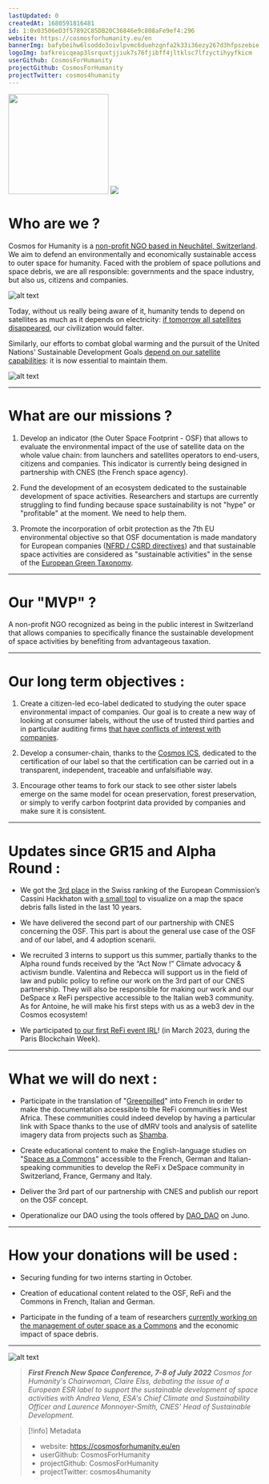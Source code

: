 ```yaml
---
lastUpdated: 0
createdAt: 1680591816481
id: 1:0x03506eD3f57892C85DB20C36846e9c808aFe9ef4:296
website: https://cosmosforhumanity.eu/en
bannerImg: bafybeihw6lsoddo3oivlpvmc6duehzgnfa2k33i36ezy267d3hfpszebie
logoImg: bafkreicqeap3lsrquxtjjiuk7s76fjibff4jltklsc7lfzyctihyyfkicm
userGithub: CosmosForHumanity
projectGithub: CosmosForHumanity
projectTwitter: cosmos4humanity
---
```


<img style="width: 200px" src="https://ipfs-grants-stack.gitcoin.co/ipfs/bafkreicqeap3lsrquxtjjiuk7s76fjibff4jltklsc7lfzyctihyyfkicm">

<img src="https://ipfs-grants-stack.gitcoin.co/ipfs/bafybeihw6lsoddo3oivlpvmc6duehzgnfa2k33i36ezy267d3hfpszebie">

# Who are we ?

Cosmos for Humanity is a [non-profit NGO based in Neuchâtel, Switzerland](https://cosmosforhumanity.eu/en). We aim to defend an environmentally and economically sustainable access to outer space for humanity. Faced with the problem of space pollutions and space debris, we are all responsible: governments and the space industry, but also us, citizens and companies.

![alt text](https://i.imgur.com/q6EbElt.gif)

Today, without us really being aware of it, humanity tends to depend on satellites as much as it depends on electricity: [if tomorrow all satellites disappeared](https://youtu.be/jVzbs81bDy0), our civilization would falter.


Similarly, our efforts to combat global warming and the pursuit of the United Nations' Sustainable Development Goals [depend on our satellite capabilities](https://www.unoosa.org/oosa/en/ourwork/space4sdgs/index.html): it is now essential to maintain them.

![alt text](https://www.unoosa.org/images/ourwork/SDGs/Space4SDGs_Logo_Vertical_1_Large.jpg)

-----------------------------

# What are our missions ?

1.  Develop an indicator (the Outer Space Footprint - OSF) that allows to evaluate the environmental impact of the use of satellite data on the whole value chain: from launchers and satellites operators to end-users, citizens and companies. This indicator is currently being designed in partnership with CNES (the French space agency).
    
2.  Fund the development of an ecosystem dedicated to the sustainable development of space activities. Researchers and startups are currently struggling to find funding because space sustainability is not "hype" or "profitable" at the moment. We need to help them.
    
3.  Promote the incorporation of orbit protection as the 7th EU environmental objective so that OSF documentation is made mandatory for European companies ([NFRD / CSRD directives](https://finance.ec.europa.eu/capital-markets-union-and-financial-markets/company-reporting-and-auditing/company-reporting/corporate-sustainability-reporting_en)) and that sustainable space activities are considered as "sustainable activities" in the sense of the [European Green Taxonomy](https://finance.ec.europa.eu/sustainable-finance/tools-and-standards/eu-taxonomy-sustainable-activities_en).

------------------

# Our "MVP" ?

A non-profit NGO recognized as being in the public interest in Switzerland that allows companies to specifically finance the sustainable development of space activities by benefiting from advantageous taxation.

--------------------------

# Our long term objectives :

1.  Create a citizen-led eco-label dedicated to studying the outer space environmental impact of companies. Our goal is to create a new way of looking at consumer labels, without the use of trusted third parties and in particular auditing firms [that have conflicts of interest with companies](https://www.theguardian.com/environment/2021/jul/26/blue-ticked-off-the-controversy-over-the-msc-fish-ecolabel).
    
2.  Develop a consumer-chain, thanks to the [Cosmos ICS](https://interchainsecurity.dev/), dedicated to the certification of our label so that the certification can be carried out in a transparent, independent, traceable and unfalsifiable way.
    
3.  Encourage other teams to fork our stack to see other sister labels emerge on the same model for ocean preservation, forest preservation, or simply to verify carbon footprint data provided by companies and make sure it is consistent.

------------------------

# Updates since GR15 and Alpha Round :

-   We got the [3rd place](https://polygon.nftscan.com/0x115cc61a1980295e43f813adec68769c50057088/45) in the Swiss ranking of the European Commission’s Cassini Hackhaton with [a small tool](http://umap.openstreetmap.fr/en/map/cosmos-for-humanity-space-debris-falls_829034#3/44.84/29.62) to visualize on a map the space debris falls listed in the last 10 years.
    
-   We have delivered the second part of our partnership with CNES concerning the OSF. This part is about the general use case of the OSF and of our label, and 4 adoption scenarii.
    
-   We recruited 3 interns to support us this summer, partially thanks to the Alpha round funds received by the “Act Now !” Climate advocacy & activism bundle. Valentina and Rebecca will support us in the field of law and public policy to refine our work on the 3rd part of our CNES partnership. They will also be responsible for making our work and our DeSpace x ReFi perspective accessible to the Italian web3 community. As for Antoine, he will make his first steps with us as a web3 dev in the Cosmos ecosystem!
    
-   We participated [to our first ReFi event IRL](https://twitter.com/MontyMerlin/status/1639309438594039830?s=20)! (in March 2023, during the Paris Blockchain Week).
----------------------------------


# What we will do next :

 -  Participate in the translation of "[Greenpilled](https://store.gitcoin.co/products/green-pill-book-digital-edition)" into French in order to make the documentation accessible to the ReFi communities in West Africa. These communities could indeed develop by having a particular link with Space thanks to the use of dMRV tools and analysis of satellite imagery data from projects such as [Shamba](https://twitter.com/shambanetwork).
       
 - Create educational content to make the English-language studies on "[Space as a Commons](https://carnegieendowment.org/2021/03/09/space-is-great-commons.-it-s-time-to-treat-it-as-such-pub-84018)" accessible to the French, German and Italian-speaking communities to develop the ReFi x DeSpace community in Switzerland, France, Germany and Italy.

 - Deliver the 3rd part of our partnership with CNES and publish our report on the OSF concept.

 - Operationalize our DAO using the tools offered by [DAO_DAO](https://daodao.zone/) on Juno.

-------------------------------------

# How your donations will be used :

-   Securing funding for two interns starting in October.

-   Creation of educational content related to the OSF, ReFi and the Commons in French, Italian and German.

-  Participate in the funding of a team of researchers [currently working on the management of outer space as a Commons](https://hal.science/hal-03909662v1) and the economic impact of space debris.

----------------------------------

![alt text](https://i.imgur.com/XbogaZI.jpg)
> **_First French New Space Conference, 7-8 of July 2022_**
*Cosmos for Humanity's Chairwoman, Claire Elss, debating the issue of a European ESR label to support the sustainable development of space activities with Andrea Vena, ESA's Chief Climate and Sustainability Officer and Laurence Monnoyer-Smith, CNES' Head of Sustainable Development.*


> [!info] Metadata
> * website: https://cosmosforhumanity.eu/en
> * userGithub: CosmosForHumanity
> * projectGithub: CosmosForHumanity
> * projectTwitter: cosmos4humanity